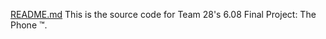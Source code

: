 [README.md](https://github.com/johnhsrao/simple-phone-608finalproject/files/7060659/README.md)
This is the source code for Team 28's 6.08 Final Project: The Phone ™.
